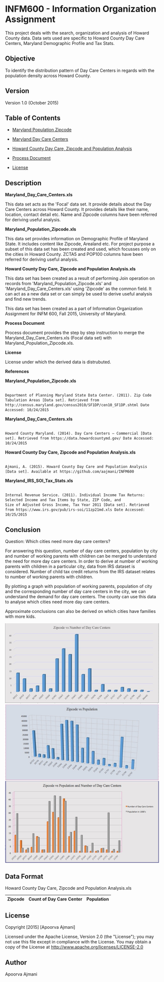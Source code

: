 INFM600 - Information Organization Assignment
=======

This project deals with the search, organization and analysis of Howard County data. 
Data sets used are specific to Howard County Day Care Centers, Maryland Demographic Profile and Tax Stats.


Objective
----------

To identify the distribution pattern of Day Care Centers in regards with the population density across Howard County.


Version
-------------
Version 1.0 (October 2015)


Table of Contents
-------------

* [Maryland Population Zipcode](https://github.com/aajmani/INFM600/raw/master/Maryland_Population_Zipcode.xls)

* [Maryland Day Care Centers](https://github.com/aajmani/INFM600/raw/master/Maryland_Day_Care_Centers.xls)

* [Howard County Day Care, Zipcode and Population Analysis](https://github.com/aajmani/INFM600/raw/master/Howard%20County%20Day%20Care%2C%20Zipcode%20and%20Population%20Analysis.xls)

* [Process Document]()
        
* [License](https://github.com/aajmani/INFM600/raw/master/LICENSE)
      

Description
------------

**Maryland_Day_Care_Centers.xls**

This data set acts as the 'Focal' data set. It provide details about the Day Care Centers across Howard County. It provides details like their name, location, contact detail etc. Name and Zipcode columns have been referred for deriving useful analysis. 


**Maryland_Population_Zipcode.xls** 

This data set provides information on Demographic Profile of Maryland State. It includes content like Zipcode, Arealand etc. For project purpose a subset of this data set has been created and used, which focusses only on the cities in Howard County. ZCTA5 and POP100 columns have been referred for deriving useful analysis.


**Howard County Day Care, Zipcode and Population Analysis.xls**

This data set has been created as a result of performing Join operation on records from 'Maryland_Population_Zipcode.xls' and 'Maryland_Day_Care_Centers.xls' using 'Zipcode' as the common field. It can act as a new data set or can simply be used to derive useful analysis and find new trends. 

This data set has been created as a part of Information Organization Assignment for INFM 600, Fall 2015, University of Maryland. 

**Process Document**

Process document provides the step by step instruction to merge the Maryland_Day_Care_Centers.xls (Focal data set) with Maryland_Population_Zipcode.xls.

**License**

License under which the derived data is distrubuted.


**References**

**Maryland_Population_Zipcode.xls** 

```

Department of Planning Maryland State Data Center. (2011). Zip Code Tabulation Areas [Data set]. Retrieved from http://census.maryland.gov/census2010/SF1DP/cen10_SF1DP.shtml Date Accessed: 10/24/2015

```

**Maryland_Day_Care_Centers.xls**

```

Howard County Maryland. (2014). Day Care Centers – Commercial [Data set]. Retrieved from https://data.howardcountymd.gov/ Date Accessed: 10/24/2015

```

**Howard County Day Care, Zipcode and Population Analysis.xls**

```

Ajmani, A. (2015). Howard County Day Care and Population Analysis [Data set]. Available at https://github.com/aajmani/INFM600 

```

**Maryland_IRS_SOI_Tax_Stats.xls**

```

Internal Revenue Service. (2011). Individual Income Tax Returns: Selected Income and Tax Items by State, ZIP Code, and 
Size of Adjusted Gross Income, Tax Year 2011 [Data set]. Retrieved from https://www.irs.gov/pub/irs-soi/11zp21md.xls Date Accessed: 10/25/2015

```

Conclusion
-----------

Question: Which cities need more day care centers?

For answering this question, number of day care centers, population by city and number of working parents with children can be merged to understand the need for more day care centers. In order to derive at number of working parents with children in a particular city, data from IRS dataset is considered. Number of child tax credit returns from the IRS dataset relates to number of working parents with children.  

By plotting a graph with population of working parents, population of city and the corresponding number of day care centers in the city, we can understand the demand for day care centers. The county can use this data to analyse which cities need more day care centers.

Approximate conclusions can also be derived on which cities have families with more kids. 


![Zipcode vs Number of Day Care Center](https://github.com/aajmani/INFM600/raw/master/Data%20Analysis/Zipcode%20vs%20Number%20of%20Day%20Care%20Center.jpg)
![Zipcode vs Population](https://github.com/aajmani/INFM600/raw/master/Data%20Analysis/Zipcode%20vs%20Population.jpg)
![Zipcode vs Population and Number of Day Care Centers](https://github.com/aajmani/INFM600/raw/master/Data%20Analysis/Zipcode%20vs%20Population%20and%20Number%20of%20Day%20Care%20Centers.jpg)


Data Format
-----------

Howard County Day Care, Zipcode and Population Analysis.xls

| Zipcode       | Count of Day Care Center| Population |
| ------------- |:-----------------------:| ----------:|

License
-----------
Copyright [2015] [Apoorva Ajmani]

Licensed under the Apache License, Version 2.0 (the "License");
you may not use this file except in compliance with the License.
You may obtain a copy of the License at http://www.apache.org/licenses/LICENSE-2.0

Author
----------
Apoorva Ajmani